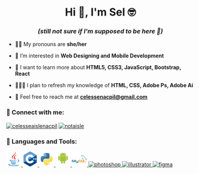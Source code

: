 <h1 align="center">Hi 👋, I'm Sel 🤓</h1>
<h3 align="center"><em>(still not sure if I'm supposed to be here 🤣)</em></h3>

- 👧🏻 My pronouns are **she/her**
  
- 🔭 I’m interested in **Web Designing and Mobile Development**

- 🌱 I want to learn more about **HTML5, CSS3, JavaScript, Bootstrap, React**

- 👩🏻‍💻 I plan to refresh my knowledge of **HTML, CSS, Adobe Ps, Adobe Ai**

- 💬 Feel free to reach me at **celessenacpil@gmail.com**

<h3 align="left"> 👥 Connect with me:</h3>
<p align="left">
<a href="https://linkedin.com/in/celesseaislenacpil" target="blank"><img align="center" src="https://raw.githubusercontent.com/rahuldkjain/github-profile-readme-generator/master/src/images/icons/Social/linked-in-alt.svg" alt="celesseaislenacpil" height="30" width="40" /></a>
<a href="https://fb.com/notaisle" target="blank"><img align="center" src="https://raw.githubusercontent.com/rahuldkjain/github-profile-readme-generator/master/src/images/icons/Social/facebook.svg" alt="notaisle" height="30" width="40" /></a>
</p>

<h3 align="left">📓 Languages and Tools:</h3>
<p align="left"> <a href="https://www.java.com" target="_blank" rel="noreferrer"> <img src="https://raw.githubusercontent.com/devicons/devicon/master/icons/java/java-original.svg" alt="java" width="40" height="40"/> </a> <a href="https://www.w3schools.com/cpp/" target="_blank" rel="noreferrer"> <img src="https://raw.githubusercontent.com/devicons/devicon/master/icons/cplusplus/cplusplus-original.svg" alt="cplusplus" width="40" height="40"/> </a> <a href="https://www.python.org" target="_blank" rel="noreferrer"> <img src="https://raw.githubusercontent.com/devicons/devicon/master/icons/python/python-original.svg" alt="python" width="40" height="40"/> </a>  <a href="https://developer.android.com" target="_blank" rel="noreferrer"> <img src="https://raw.githubusercontent.com/devicons/devicon/master/icons/android/android-original-wordmark.svg" alt="android" width="40" height="40"/> </a> <a href="https://www.mysql.com/" target="_blank" rel="noreferrer"> <img src="https://raw.githubusercontent.com/devicons/devicon/master/icons/mysql/mysql-original-wordmark.svg" alt="mysql" width="40" height="40"/> </a> <a href="https://www.photoshop.com/en" target="_blank" rel="noreferrer"> <img src="https://github.com/user-attachments/assets/cb9a958f-8834-4abf-a443-f41bebb0eaee" alt="photoshop" width="40" height="40"/> </a> <a href="https://www.adobe.com/in/products/illustrator.html" target="_blank" rel="noreferrer"> <img src="https://www.vectorlogo.zone/logos/adobe_illustrator/adobe_illustrator-icon.svg" alt="illustrator" width="40" height="40"/> </a> <a href="https://www.figma.com/" target="_blank" rel="noreferrer"> <img src="https://www.vectorlogo.zone/logos/figma/figma-icon.svg" alt="figma" width="40" height="40"/> </a> </p>
